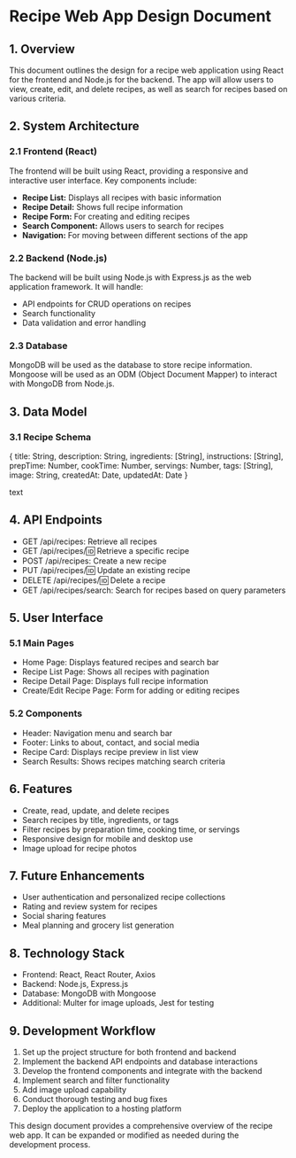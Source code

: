 # Recipe Web App Design Document

## 1. Overview

This document outlines the design for a recipe web application using React for the frontend and Node.js for the backend. The app will allow users to view, create, edit, and delete recipes, as well as search for recipes based on various criteria.

## 2. System Architecture

### 2.1 Frontend (React)

The frontend will be built using React, providing a responsive and interactive user interface. Key components include:

- **Recipe List:** Displays all recipes with basic information
- **Recipe Detail:** Shows full recipe information
- **Recipe Form:** For creating and editing recipes
- **Search Component:** Allows users to search for recipes
- **Navigation:** For moving between different sections of the app

### 2.2 Backend (Node.js)

The backend will be built using Node.js with Express.js as the web application framework. It will handle:

- API endpoints for CRUD operations on recipes
- Search functionality
- Data validation and error handling

### 2.3 Database

MongoDB will be used as the database to store recipe information. Mongoose will be used as an ODM (Object Document Mapper) to interact with MongoDB from Node.js.

## 3. Data Model

### 3.1 Recipe Schema

{
title: String,
description: String,
ingredients: [String],
instructions: [String],
prepTime: Number,
cookTime: Number,
servings: Number,
tags: [String],
image: String,
createdAt: Date,
updatedAt: Date
}

text

## 4. API Endpoints

- GET /api/recipes: Retrieve all recipes
- GET /api/recipes/:id: Retrieve a specific recipe
- POST /api/recipes: Create a new recipe
- PUT /api/recipes/:id: Update an existing recipe
- DELETE /api/recipes/:id: Delete a recipe
- GET /api/recipes/search: Search for recipes based on query parameters

## 5. User Interface

### 5.1 Main Pages

- Home Page: Displays featured recipes and search bar
- Recipe List Page: Shows all recipes with pagination
- Recipe Detail Page: Displays full recipe information
- Create/Edit Recipe Page: Form for adding or editing recipes

### 5.2 Components

- Header: Navigation menu and search bar
- Footer: Links to about, contact, and social media
- Recipe Card: Displays recipe preview in list view
- Search Results: Shows recipes matching search criteria

## 6. Features

- Create, read, update, and delete recipes
- Search recipes by title, ingredients, or tags
- Filter recipes by preparation time, cooking time, or servings
- Responsive design for mobile and desktop use
- Image upload for recipe photos

## 7. Future Enhancements

- User authentication and personalized recipe collections
- Rating and review system for recipes
- Social sharing features
- Meal planning and grocery list generation

## 8. Technology Stack

- Frontend: React, React Router, Axios
- Backend: Node.js, Express.js
- Database: MongoDB with Mongoose
- Additional: Multer for image uploads, Jest for testing

## 9. Development Workflow

1. Set up the project structure for both frontend and backend
2. Implement the backend API endpoints and database interactions
3. Develop the frontend components and integrate with the backend
4. Implement search and filter functionality
5. Add image upload capability
6. Conduct thorough testing and bug fixes
7. Deploy the application to a hosting platform

This design document provides a comprehensive overview of the recipe web app. It can be expanded or modified as needed during the development process.